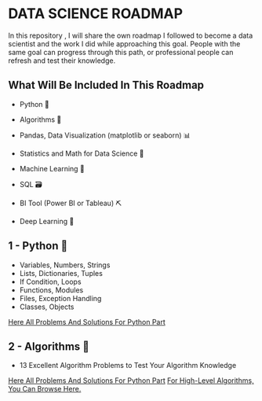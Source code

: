 
# DATA SCIENCE ROADMAP 

In this repository , I will share the own roadmap I followed to become a data scientist and the work I did while approaching this goal. People with the same goal can progress through this path, or professional people can refresh and test their knowledge.


## What Will Be Included In This Roadmap

- Python 🐍

- Algorithms 🧩

- Pandas, Data Visualization (matplotlib or seaborn) 📊

- Statistics and Math for Data Science 📏

- Machine Learning 🤖

- SQL 🗃️

- BI Tool (Power BI or Tableau) ⛏️

- Deep Learning 🧠

## 1 - Python 🐍

- Variables, Numbers, Strings
- Lists, Dictionaries, Tuples
- If Condition, Loops
- Functions, Modules
- Files, Exception Handling
- Classes, Objects

[Here All Problems And Solutions For Python Part](https://github.com/EfekanAlpsa/DataScientist-RoadMap/tree/master/1%20-%20Python)

## 2 - Algorithms 🧩

- 13 Excellent Algorithm Problems to Test Your Algorithm Knowledge

[Here All Problems And Solutions For Python Part](https://github.com/EfekanAlpsa/DataScientist-RoadMap/tree/master/2%20-%20Algorithms/Algorithm%20Problems)
[For High-Level Algorithms, You Can Browse Here.](https://github.com/EfekanAlpsa/Algorithms-for-Searching-Sorting-and-Indexing)